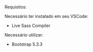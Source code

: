 Requisitos:

Necessário ter instalado em seu VSCode:
- Live Sass Compiler

Necessário utilizar:
- Bootstrap 5.3.3